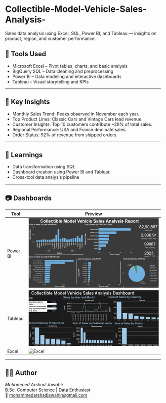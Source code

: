 # Collectible-Model-Vehicle-Sales-Analysis-
Sales data analysis using Excel, SQL, Power BI, and Tableau — insights on product, region, and customer performance.
## 🧩 Tools Used
- Microsoft Excel – Pivot tables, charts, and basic analysis  
- BigQuery SQL – Data cleaning and preprocessing  
- Power BI – Data modeling and interactive dashboards  
- Tableau – Visual storytelling and KPIs

---

## 🚀 Key Insights
- Monthly Sales Trend: Peaks observed in November each year.  
- Top Product Lines: Classic Cars and Vintage Cars lead revenue.  
- Customer Insights: Top 10 customers contribute ~29% of total sales.  
- Regional Performance: USA and France dominate sales.  
- Order Status: 92% of revenue from shipped orders.

---

## 🧠 Learnings
- Data transformation using SQL  
- Dashboard creation using Power BI and Tableau  
- Cross-tool data analysis pipeline

---

## 📷 Dashboards
| Tool | Preview |
|------|----------|
| Power BI | ![Power BI](screenshots/powerbi_dashboard.png) |
| Tableau | ![Tableau](screenshots/tableau_dashboard.png) |
| Excel | ![Excel](screenshots/excel_charts.png) |

---

## 🧑‍💻 Author
*Mohammed Arshad Jawahir*  
B.Sc. Computer Science | Data Enthusiast  
📧 mohammedarshadjawahir@gmail.com 


